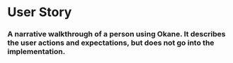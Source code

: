 # User Story

### A narrative walkthrough of a person using Okane. It describes the user actions and expectations, but does not go into the implementation.
